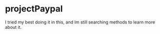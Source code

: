 # projectPaypal

I tried my best doing it in this, and Im still searching methods to learn more about it.
